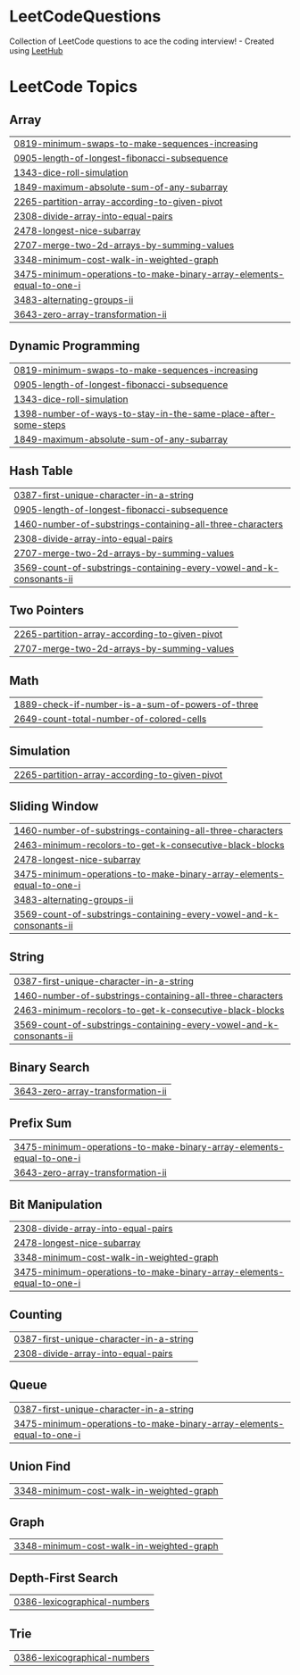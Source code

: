 # LeetCodeQuestions
Collection of LeetCode questions to ace the coding interview! - Created using [LeetHub](https://github.com/QasimWani/LeetHub)

<!---LeetCode Topics Start-->
# LeetCode Topics
## Array
|  |
| ------- |
| [0819-minimum-swaps-to-make-sequences-increasing](https://github.com/Gauravlamba1109/LeetCodeQuestions/tree/master/0819-minimum-swaps-to-make-sequences-increasing) |
| [0905-length-of-longest-fibonacci-subsequence](https://github.com/Gauravlamba1109/LeetCodeQuestions/tree/master/0905-length-of-longest-fibonacci-subsequence) |
| [1343-dice-roll-simulation](https://github.com/Gauravlamba1109/LeetCodeQuestions/tree/master/1343-dice-roll-simulation) |
| [1849-maximum-absolute-sum-of-any-subarray](https://github.com/Gauravlamba1109/LeetCodeQuestions/tree/master/1849-maximum-absolute-sum-of-any-subarray) |
| [2265-partition-array-according-to-given-pivot](https://github.com/Gauravlamba1109/LeetCodeQuestions/tree/master/2265-partition-array-according-to-given-pivot) |
| [2308-divide-array-into-equal-pairs](https://github.com/Gauravlamba1109/LeetCodeQuestions/tree/master/2308-divide-array-into-equal-pairs) |
| [2478-longest-nice-subarray](https://github.com/Gauravlamba1109/LeetCodeQuestions/tree/master/2478-longest-nice-subarray) |
| [2707-merge-two-2d-arrays-by-summing-values](https://github.com/Gauravlamba1109/LeetCodeQuestions/tree/master/2707-merge-two-2d-arrays-by-summing-values) |
| [3348-minimum-cost-walk-in-weighted-graph](https://github.com/Gauravlamba1109/LeetCodeQuestions/tree/master/3348-minimum-cost-walk-in-weighted-graph) |
| [3475-minimum-operations-to-make-binary-array-elements-equal-to-one-i](https://github.com/Gauravlamba1109/LeetCodeQuestions/tree/master/3475-minimum-operations-to-make-binary-array-elements-equal-to-one-i) |
| [3483-alternating-groups-ii](https://github.com/Gauravlamba1109/LeetCodeQuestions/tree/master/3483-alternating-groups-ii) |
| [3643-zero-array-transformation-ii](https://github.com/Gauravlamba1109/LeetCodeQuestions/tree/master/3643-zero-array-transformation-ii) |
## Dynamic Programming
|  |
| ------- |
| [0819-minimum-swaps-to-make-sequences-increasing](https://github.com/Gauravlamba1109/LeetCodeQuestions/tree/master/0819-minimum-swaps-to-make-sequences-increasing) |
| [0905-length-of-longest-fibonacci-subsequence](https://github.com/Gauravlamba1109/LeetCodeQuestions/tree/master/0905-length-of-longest-fibonacci-subsequence) |
| [1343-dice-roll-simulation](https://github.com/Gauravlamba1109/LeetCodeQuestions/tree/master/1343-dice-roll-simulation) |
| [1398-number-of-ways-to-stay-in-the-same-place-after-some-steps](https://github.com/Gauravlamba1109/LeetCodeQuestions/tree/master/1398-number-of-ways-to-stay-in-the-same-place-after-some-steps) |
| [1849-maximum-absolute-sum-of-any-subarray](https://github.com/Gauravlamba1109/LeetCodeQuestions/tree/master/1849-maximum-absolute-sum-of-any-subarray) |
## Hash Table
|  |
| ------- |
| [0387-first-unique-character-in-a-string](https://github.com/Gauravlamba1109/LeetCodeQuestions/tree/master/0387-first-unique-character-in-a-string) |
| [0905-length-of-longest-fibonacci-subsequence](https://github.com/Gauravlamba1109/LeetCodeQuestions/tree/master/0905-length-of-longest-fibonacci-subsequence) |
| [1460-number-of-substrings-containing-all-three-characters](https://github.com/Gauravlamba1109/LeetCodeQuestions/tree/master/1460-number-of-substrings-containing-all-three-characters) |
| [2308-divide-array-into-equal-pairs](https://github.com/Gauravlamba1109/LeetCodeQuestions/tree/master/2308-divide-array-into-equal-pairs) |
| [2707-merge-two-2d-arrays-by-summing-values](https://github.com/Gauravlamba1109/LeetCodeQuestions/tree/master/2707-merge-two-2d-arrays-by-summing-values) |
| [3569-count-of-substrings-containing-every-vowel-and-k-consonants-ii](https://github.com/Gauravlamba1109/LeetCodeQuestions/tree/master/3569-count-of-substrings-containing-every-vowel-and-k-consonants-ii) |
## Two Pointers
|  |
| ------- |
| [2265-partition-array-according-to-given-pivot](https://github.com/Gauravlamba1109/LeetCodeQuestions/tree/master/2265-partition-array-according-to-given-pivot) |
| [2707-merge-two-2d-arrays-by-summing-values](https://github.com/Gauravlamba1109/LeetCodeQuestions/tree/master/2707-merge-two-2d-arrays-by-summing-values) |
## Math
|  |
| ------- |
| [1889-check-if-number-is-a-sum-of-powers-of-three](https://github.com/Gauravlamba1109/LeetCodeQuestions/tree/master/1889-check-if-number-is-a-sum-of-powers-of-three) |
| [2649-count-total-number-of-colored-cells](https://github.com/Gauravlamba1109/LeetCodeQuestions/tree/master/2649-count-total-number-of-colored-cells) |
## Simulation
|  |
| ------- |
| [2265-partition-array-according-to-given-pivot](https://github.com/Gauravlamba1109/LeetCodeQuestions/tree/master/2265-partition-array-according-to-given-pivot) |
## Sliding Window
|  |
| ------- |
| [1460-number-of-substrings-containing-all-three-characters](https://github.com/Gauravlamba1109/LeetCodeQuestions/tree/master/1460-number-of-substrings-containing-all-three-characters) |
| [2463-minimum-recolors-to-get-k-consecutive-black-blocks](https://github.com/Gauravlamba1109/LeetCodeQuestions/tree/master/2463-minimum-recolors-to-get-k-consecutive-black-blocks) |
| [2478-longest-nice-subarray](https://github.com/Gauravlamba1109/LeetCodeQuestions/tree/master/2478-longest-nice-subarray) |
| [3475-minimum-operations-to-make-binary-array-elements-equal-to-one-i](https://github.com/Gauravlamba1109/LeetCodeQuestions/tree/master/3475-minimum-operations-to-make-binary-array-elements-equal-to-one-i) |
| [3483-alternating-groups-ii](https://github.com/Gauravlamba1109/LeetCodeQuestions/tree/master/3483-alternating-groups-ii) |
| [3569-count-of-substrings-containing-every-vowel-and-k-consonants-ii](https://github.com/Gauravlamba1109/LeetCodeQuestions/tree/master/3569-count-of-substrings-containing-every-vowel-and-k-consonants-ii) |
## String
|  |
| ------- |
| [0387-first-unique-character-in-a-string](https://github.com/Gauravlamba1109/LeetCodeQuestions/tree/master/0387-first-unique-character-in-a-string) |
| [1460-number-of-substrings-containing-all-three-characters](https://github.com/Gauravlamba1109/LeetCodeQuestions/tree/master/1460-number-of-substrings-containing-all-three-characters) |
| [2463-minimum-recolors-to-get-k-consecutive-black-blocks](https://github.com/Gauravlamba1109/LeetCodeQuestions/tree/master/2463-minimum-recolors-to-get-k-consecutive-black-blocks) |
| [3569-count-of-substrings-containing-every-vowel-and-k-consonants-ii](https://github.com/Gauravlamba1109/LeetCodeQuestions/tree/master/3569-count-of-substrings-containing-every-vowel-and-k-consonants-ii) |
## Binary Search
|  |
| ------- |
| [3643-zero-array-transformation-ii](https://github.com/Gauravlamba1109/LeetCodeQuestions/tree/master/3643-zero-array-transformation-ii) |
## Prefix Sum
|  |
| ------- |
| [3475-minimum-operations-to-make-binary-array-elements-equal-to-one-i](https://github.com/Gauravlamba1109/LeetCodeQuestions/tree/master/3475-minimum-operations-to-make-binary-array-elements-equal-to-one-i) |
| [3643-zero-array-transformation-ii](https://github.com/Gauravlamba1109/LeetCodeQuestions/tree/master/3643-zero-array-transformation-ii) |
## Bit Manipulation
|  |
| ------- |
| [2308-divide-array-into-equal-pairs](https://github.com/Gauravlamba1109/LeetCodeQuestions/tree/master/2308-divide-array-into-equal-pairs) |
| [2478-longest-nice-subarray](https://github.com/Gauravlamba1109/LeetCodeQuestions/tree/master/2478-longest-nice-subarray) |
| [3348-minimum-cost-walk-in-weighted-graph](https://github.com/Gauravlamba1109/LeetCodeQuestions/tree/master/3348-minimum-cost-walk-in-weighted-graph) |
| [3475-minimum-operations-to-make-binary-array-elements-equal-to-one-i](https://github.com/Gauravlamba1109/LeetCodeQuestions/tree/master/3475-minimum-operations-to-make-binary-array-elements-equal-to-one-i) |
## Counting
|  |
| ------- |
| [0387-first-unique-character-in-a-string](https://github.com/Gauravlamba1109/LeetCodeQuestions/tree/master/0387-first-unique-character-in-a-string) |
| [2308-divide-array-into-equal-pairs](https://github.com/Gauravlamba1109/LeetCodeQuestions/tree/master/2308-divide-array-into-equal-pairs) |
## Queue
|  |
| ------- |
| [0387-first-unique-character-in-a-string](https://github.com/Gauravlamba1109/LeetCodeQuestions/tree/master/0387-first-unique-character-in-a-string) |
| [3475-minimum-operations-to-make-binary-array-elements-equal-to-one-i](https://github.com/Gauravlamba1109/LeetCodeQuestions/tree/master/3475-minimum-operations-to-make-binary-array-elements-equal-to-one-i) |
## Union Find
|  |
| ------- |
| [3348-minimum-cost-walk-in-weighted-graph](https://github.com/Gauravlamba1109/LeetCodeQuestions/tree/master/3348-minimum-cost-walk-in-weighted-graph) |
## Graph
|  |
| ------- |
| [3348-minimum-cost-walk-in-weighted-graph](https://github.com/Gauravlamba1109/LeetCodeQuestions/tree/master/3348-minimum-cost-walk-in-weighted-graph) |
## Depth-First Search
|  |
| ------- |
| [0386-lexicographical-numbers](https://github.com/Gauravlamba1109/LeetCodeQuestions/tree/master/0386-lexicographical-numbers) |
## Trie
|  |
| ------- |
| [0386-lexicographical-numbers](https://github.com/Gauravlamba1109/LeetCodeQuestions/tree/master/0386-lexicographical-numbers) |
<!---LeetCode Topics End-->